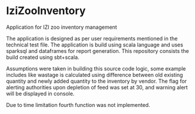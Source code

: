 # IziZooInventory
Application for IZI zoo inventory management

The application is designed as per user requirements mentioned in the technical test file. The application is build using scala language
and uses sparksql and dataframes for report generation. This repository consists the build created using sbt+scala.

Assumptions were taken in building this source code logic, some example includes like wastage is calculated using difference between
old existing quantity and newly added quantity to the inventory by vendor. The flag for alerting authorities upon depletion of feed was
set at 30, and warning alert will be displayed in console.

Due to time limitation fourth function was not implemented.
